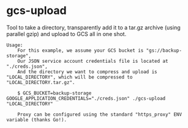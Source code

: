 # gcs-upload
Tool to take a directory, transparently add it to a tar.gz archive (using parallel gzip) and upload to GCS all in one shot.

```
Usage:
    For this example, we assume your GCS bucket is "gs://backup-storage",
    Our JSON service account credentials file is located at "./creds.json",
    And the directory we want to compress and upload is "LOCAL_DIRECTORY", which will be compressed to "LOCAL_DIRECTORY.tar.gz".

    $ GCS_BUCKET=backup-storage GOOGLE_APPLICATION_CREDENTIALS="./creds.json" ./gcs-upload "LOCAL_DIRECTORY"

    Proxy can be configured using the standard "https_proxy" ENV variable (thanks Go!).
```
